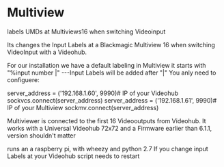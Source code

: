 # Multiview
labels UMDs at Multiviews16 when switching Videoinput 

Its changes the Input Labels at a Blackmagic Multiview 16 when switching VideoInput with a Videohub.

For our installation we have a default labeling in Multiview it starts with "%input number |" ---Input Labels will be added after "|"
You anly need to configuere:

server_address = ('192.168.1.60', 9990)# IP of your Videohub
sockvcs.connect(server_address)
server_address = ('192.168.1.61', 9990)# IP of your Multiview
sockmv.connect(server_address)

Multiviewer is connected to the first 16 Videooutputs from Videohub.
It works with a Universal Videohub 72x72 and a Firmware earlier than 6.1.1, version shouldn't matter

runs an a raspberry pi, with wheezy and python 2.7
If you change input Labels at your Videohub script needs to restart
